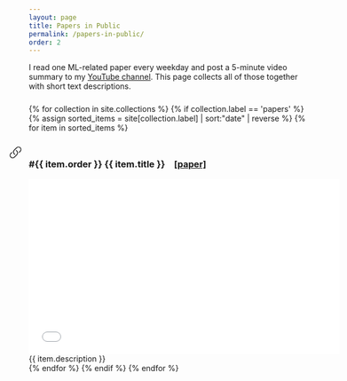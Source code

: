 ```yaml
---
layout: page
title: Papers in Public
permalink: /papers-in-public/
order: 2
---
```


I read one ML-related paper every weekday and post a 5-minute video summary to my [YouTube channel](https://www.youtube.com/@papersinpublic). This page collects all of those together with short text descriptions.


<div style="margin-top: 24px">
{% for collection in site.collections %}
  {% if collection.label == 'papers' %}
  {% assign sorted_items = site[collection.label] | sort:"date" | reverse %}
  {% for item in sorted_items %}
  <div style="margin-top: 24px;">
  <a id="{{ item.anchor }}" href="#{{ item.anchor}}" style=""><svg style="width: 24px; height: 24px; margin-left: -36px; margin-bottom: -42px;" xmlns="http://www.w3.org/2000/svg" fill="none" viewBox="0 0 24 24" stroke-width="1.5" stroke="currentColor" class="w-6 h-6"><path stroke-linecap="round" stroke-linejoin="round" d="M13.19 8.688a4.5 4.5 0 0 1 1.242 7.244l-4.5 4.5a4.5 4.5 0 0 1-6.364-6.364l1.757-1.757m13.35-.622 1.757-1.757a4.5 4.5 0 0 0-6.364-6.364l-4.5 4.5a4.5 4.5 0 0 0 1.242 7.244" /></svg></a>
  <h3>
    #{{ item.order }} {{ item.title }}
    <span style="font-size: 12pt; margin-left: 12px;"><a href="{{ item.paper_url }}">[paper]</a></span>
  </h3>
  <div>
  <iframe width="560" height="315" src="{{ item.video_url }}" frameborder="0" allow="accelerometer; autoplay; clipboard-write; encrypted-media; gyroscope; picture-in-picture; web-share" referrerpolicy="strict-origin-when-cross-origin" allowfullscreen></iframe>
  </div>
  {{ item.description }}
  </div>
  {% endfor %}
  {% endif %}
{% endfor %}
</div>
